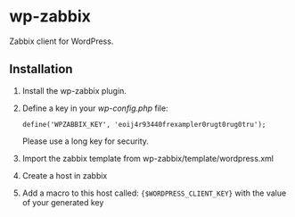 # wp-zabbix
Zabbix client for WordPress.

## Installation

  1. Install the wp-zabbix plugin.
  2. Define a key in your _wp-config.php_ file:
     
     `define('WPZABBIX_KEY', 'eoij4r93440frexampler0rugt0rug0tru');`

     Please use a long key for security.

  3. Import the zabbix template from wp-zabbix/template/wordpress.xml
  4. Create a host in zabbix
  5. Add a macro to this host called:
     `{$WORDPRESS_CLIENT_KEY}` with the value of your generated key